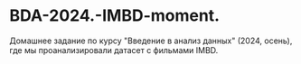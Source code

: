 # BDA-2024.-IMBD-moment.
Домашнее задание по курсу "Введение в анализ данных"  (2024, осень), где мы проанализировали датасет с фильмами IMBD. 
